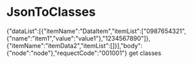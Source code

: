 JsonToClasses
=============

{"dataList":[{"itemName":"DataItem","itemList":["0987654321",{"name":"item1","value":"value1"},"1234567890"]},{"itemName":"itemData2","itemList":[]}],"body":{"node":"node"},"requectCode":"001001"}  get classes